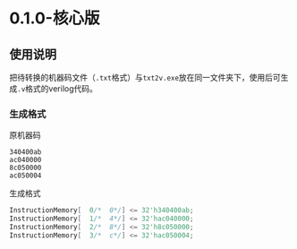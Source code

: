 0.1.0-核心版
============

## 使用说明
把待转换的机器码文件（`.txt`格式）与`txt2v.exe`放在同一文件夹下，使用后可生成`.v`格式的verilog代码。
### 生成格式
原机器码
```
340400ab
ac040000
8c050000
ac050004
```
生成格式
```verilog
InstructionMemory[  0/*  0*/] <= 32'h340400ab;
InstructionMemory[  1/*  4*/] <= 32'hac040000;
InstructionMemory[  2/*  8*/] <= 32'h8c050000;
InstructionMemory[  3/*  c*/] <= 32'hac050004;
```
